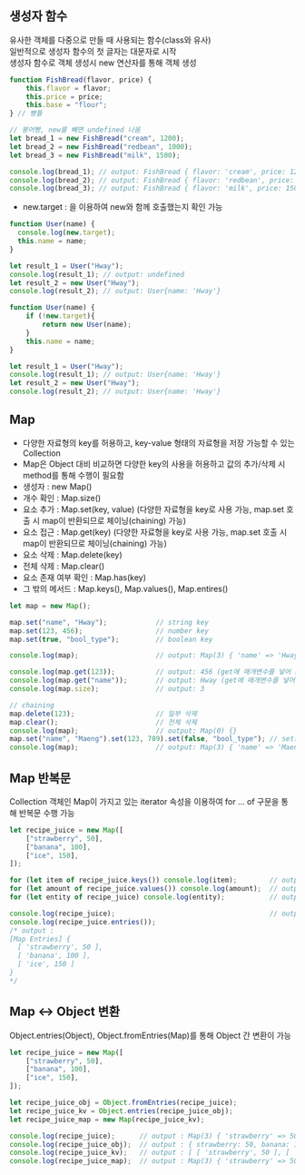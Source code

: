 ## 생성자 함수
유사한 객체를 다중으로 만들 때 사용되는 함수(class와 유사)<br>
일반적으로 생성자 함수의 첫 글자는 대문자로 시작<br>
생성자 함수로 객체 생성시 new 연산자를 통해 객체 생성
```js
function FishBread(flavor, price) {
    this.flavor = flavor;
    this.price = price;
    this.base = "flour";
} // 빵틀

// 붕어빵, new를 빼면 undefined 나옴
let bread_1 = new FishBread("cream", 1200);
let bread_2 = new FishBread("redbean", 1000);
let bread_3 = new FishBread("milk", 1500);

console.log(bread_1); // output: FishBread { flavor: 'cream', price: 1200, base: 'flour' }
console.log(bread_2); // output: FishBread { flavor: 'redbean', price: 1000, base: 'flour' }
console.log(bread_3); // output: FishBread { flavor: 'milk', price: 1500, base: 'flour' }
```
* new.target : 을 이용하여 new와 함께 호출했는지 확인 가능
```js
function User(name) {
  console.log(new.target);
  this.name = name;
}

let result_1 = User("Hway");
console.log(result_1); // output: undefined
let result_2 = new User("Hway");
console.log(result_2); // output: User{name: 'Hway'}
```
```js
function User(name) {
    if (!new.target){
        return new User(name);
    }
    this.name = name;
}

let result_1 = User("Hway");
console.log(result_1); // output: User{name: 'Hway'}
let result_2 = new User("Hway");
console.log(result_2); // output: User{name: 'Hway'}
```

## Map
* 다양한 자료형의 key를 허용하고, key-value 형태의 자료형을 저장 가능할 수 있는 Collection
* Map은 Object 대비 비교하면 다양한 key의 사용을 허용하고 값의 추가/삭제 시 method를 통해 수행이 필요함
* 생성자 : new Map()
* 개수 확인 : Map.size()
* 요소 추가 : Map.set(key, value) (다양한 자료형을 key로 사용 가능, map.set 호출 시 map이 반환되므로 체이닝(chaining) 가능)
* 요소 접근 : Map.get(key)        (다양한 자료형을 key로 사용 가능, map.set 호출 시 map이 반환되므로 체이닝(chaining) 가능)
* 요소 삭제 : Map.delete(key)
* 전체 삭제 : Map.clear()
* 요소 존재 여부 확인 : Map.has(key)
* 그 밖의 메서드 : Map.keys(), Map.values(), Map.entires()
```js
let map = new Map();

map.set("name", "Hway");            // string key
map.set(123, 456);                  // number key
map.set(true, "bool_type");         // boolean key

console.log(map);                   // output: Map(3) { 'name' => 'Hway', 123 => 456, true => 'bool_type' } (생성된 맵 3개)

console.log(map.get(123));          // output: 456 (get에 매개변수를 넣어 key 값 가져오기)
console.log(map.get("name"));       // output: Hway (get에 매개변수를 넣어 key 값 가져오기)
console.log(map.size);              // output: 3

// chaining
map.delete(123);                    // 일부 삭제
map.clear();                        // 전체 삭제
console.log(map);                   // output: Map(0) {}
map.set("name", "Maeng").set(123, 789).set(false, "bool_type"); // set은 연달아 호출 가능
console.log(map);                   // output: Map(3) { 'name' => 'Maeng', 123 => 789, false => 'bool_type' }
```

## Map 반복문
Collection 객체인 Map이 가지고 있는 iterator 속성을 이용하여 for ... of 구문을 통해 반복문 수행 가능
```js
let recipe_juice = new Map([
    ["strawberry", 50],
    ["banana", 100],
    ["ice", 150],
]);

for (let item of recipe_juice.keys()) console.log(item);        // output : strawberry, banana, ice
for (let amount of recipe_juice.values()) console.log(amount);  // output : 50, 100, 150
for (let entity of recipe_juice) console.log(entity);           // output : [ 'strawberry', 50 ] [ 'banana', 100 ] [ 'ice', 150 ]

console.log(recipe_juice);                                      // output : Map(3) { 'strawberry' => 50, 'banana' => 100, 'ice' => 150 }
console.log(recipe_juice.entries());
/* output :
[Map Entries] {
  [ 'strawberry', 50 ],
  [ 'banana', 100 ],
  [ 'ice', 150 ]
}
*/
```
## Map <-> Object 변환
Object.entries(Object), Object.fromEntries(Map)를 통해 Object 간 변환이 가능
```js
let recipe_juice = new Map([
    ["strawberry", 50],
    ["banana", 100],
    ["ice", 150],
]);

let recipe_juice_obj = Object.fromEntries(recipe_juice);
let recipe_juice_kv = Object.entries(recipe_juice_obj);
let recipe_juice_map = new Map(recipe_juice_kv);

console.log(recipe_juice);      // output : Map(3) { 'strawberry' => 50, 'banana' => 100, 'ice' => 150 }
console.log(recipe_juice_obj);  // output : { strawberry: 50, banana: 100, ice: 150 }
console.log(recipe_juice_kv);   // output : [ [ 'strawberry', 50 ], [ 'banana', 100 ], [ 'ice', 150 ] ]
console.log(recipe_juice_map);  // output : Map(3) { 'strawberry' => 50, 'banana' => 100, 'ice' => 150 }
```
